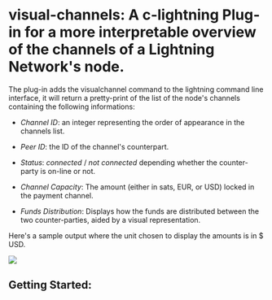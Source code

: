 # visual-channels: A c-lightning Plug-in for a more interpretable overview of the channels of a Lightning Network's node.

The plug-in adds the visualchannel command to the lightning command line interface, it will return a pretty-print of the list of the node's channels containing the following informations:

* *Channel ID*: an integer representing the order of appearance in the channels list.

* *Peer ID*: the ID of the channel's counterpart.
* *Status*: *connected* / *not connected* depending whether the counter-party is on-line or not.
* *Channel Capacity*: The amount (either in sats, EUR, or USD) locked in the payment channel.
* *Funds Distribution*: Displays how the funds are distributed between the two counter-parties, aided by a visual representation.

Here's a sample output where the unit chosen to display the amounts is in $ USD. 

![](/home/joukowski/Documents/Fintech/LightningNetwork/plugins/imgs/sample_output.png)



## Getting Started:

